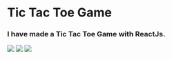 # Tic Tac Toe Game
### I have made a Tic Tac Toe Game with ReactJs. 
 
![](https://img.shields.io/badge/Project-01-g)
![](https://img.shields.io/badge/React-Js-orange)
![](https://img.shields.io/badge/LCO-Hitesh%20Sir-pink)